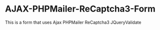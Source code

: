 # AJAX-PHPMailer-ReCaptcha3-Form

This is a form that uses Ajax PHPMailer ReCaptcha3 JQueryValidate

